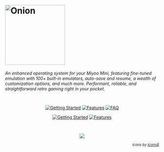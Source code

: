 <p>&nbsp;</p>

# <img alt="Onion" src="https://user-images.githubusercontent.com/44569252/179510333-40793fbc-f2a3-4269-8ab9-569b191d423f.png" width="196px">

*An enhanced operating system for your Miyoo Mini, featuring fine-tuned emulation with 100+ built-in emulators, auto-save and resume, a wealth of customization options, and much more. Performant, reliable, and straightforward retro gaming right in your pocket.*

<p>&nbsp;</p>

<p align="center">
<a href="https://github.com/OnionUI/Onion/wiki"><img alt="Getting Started" src="https://user-images.githubusercontent.com/44569252/190487908-0fb16c8e-5ff5-4ee2-921a-0a9427f26587.png"></a>
<a href="https://github.com/OnionUI/Onion/wiki/Features"><img alt="Features" src="https://user-images.githubusercontent.com/44569252/190487893-7a4a2287-462a-4d91-a4fc-ace80580653a.png"></a>
<a href="https://github.com/OnionUI/Onion/wiki/Frequently-Asked-Questions-%28FAQ%29"><img alt="FAQ" src="https://user-images.githubusercontent.com/44569252/190487922-3d6b8df9-da26-47e8-b397-e4104156ede6.png"></a>
</p>

<p align="center">
<a href="https://github.com/OnionUI/Themes/blob/main/README.md"><img alt="Getting Started" src="https://user-images.githubusercontent.com/44569252/226488035-e321e466-87c3-431f-bc81-52eb6a33c225.png"></a>
<a href="https://github.com/OnionUI/Ports-Collection"><img alt="Features" src="https://user-images.githubusercontent.com/44569252/226488042-642b182d-757e-473e-b1b9-953f52dbc5ac.png"></a>
</p>

<p>&nbsp;</p>

<p align="center"><a href="https://github.com/OnionUI/Onion/wiki/Features"><img src="https://user-images.githubusercontent.com/44569252/226488511-297034e2-bb69-4f87-bd18-2ae6ff1e7300.gif"></a></p>

<p align="right"><sub><i>Icons by <a href="https://icons8.com" target="_blank">Icons8</a></i></sub></p>
